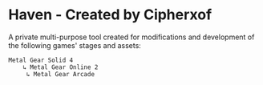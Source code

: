 # Haven - Created by Cipherxof
A private multi-purpose tool created for modifications and development of the following games' stages and assets:

    Metal Gear Solid 4
        ↳ Metal Gear Online 2
         ↳ Metal Gear Arcade

